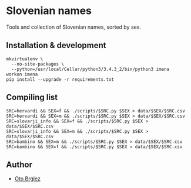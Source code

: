 # Slovenian names

Tools and collection of Slovenian names, sorted by sex.

## Installation & development

    mkvirtualenv \
      --no-site-packages \
      --python=/usr/local/Cellar/python3/3.4.3_2/bin/python3 imena
    workon imena
    pip install --upgrade -r requirements.txt

## Compiling list

    SRC=hervardi && SEX=f && ./scripts/$SRC.py $SEX > data/$SEX/$SRC.csv
    SRC=hervardi && SEX=m && ./scripts/$SRC.py $SEX > data/$SEX/$SRC.csv
    SRC=slovarji_info && SEX=f && ./scripts/$SRC.py $SEX > data/$SEX/$SRC.csv
    SRC=slovarji_info && SEX=m && ./scripts/$SRC.py $SEX > data/$SEX/$SRC.csv
    SRC=bambino && SEX=m && ./scripts/$SRC.py $SEX > data/$SEX/$SRC.csv
    SRC=bambino && SEX=f && ./scripts/$SRC.py $SEX > data/$SEX/$SRC.csv

## Author
- [Oto Brglez](https://github.com/otobrglez)
